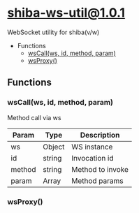# shiba-ws-util@1.0.1

WebSocket utility for shiba(v/w)

+ Functions
  + [wsCall(ws, id, method, param)](#shiba-ws-util-function-ws-call)
  + [wsProxy()](#shiba-ws-util-function-ws-proxy)

## Functions

<a class='md-heading-link' name="shiba-ws-util-function-ws-call" ></a>

### wsCall(ws, id, method, param)

Method call via ws

| Param | Type | Description |
| ----- | --- | -------- |
| ws | Object | WS instance |
| id | string | Invocation id |
| method | string | Method to invoke |
| param | Array | Method params |

<a class='md-heading-link' name="shiba-ws-util-function-ws-proxy" ></a>

### wsProxy()






